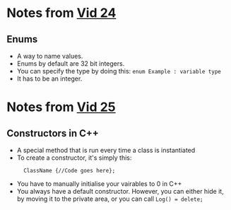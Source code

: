 # Notes from [Vid 24](https://youtu.be/x55jfOd5PEE)
## Enums
- A way to name values.
- Enums by default are 32 bit integers.
- You can specify the type by doing this: `enum Example : variable type`
- It has to be an integer.

# Notes from [Vid 25](https://youtu.be/FXhALMsHwEY)
## Constructors in C++
- A special method that is run every time a class is instantiated
- To create a constructor, it's simply this:
  ```
    ClassName {//Code goes here};
  ```
- You have to manually initialise your vairables to 0 in C++
- You always have a default constructor. However, you can either hide it, by moving it to the private area, or you can call `Log() = delete;`